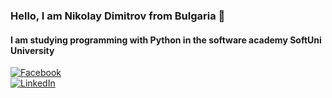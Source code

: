### Hello, I am Nikolay Dimitrov from Bulgaria 👋

#### I am studying programming with **Python** in the software academy SoftUni University

[![Facebook](https://img.shields.io/badge/-Facebook-00B2FF?style=flat-square&logo=Facebook&logoColor=white)](https://www.facebook.com/profile.php?id=100001889972754)  
[![LinkedIn](https://img.shields.io/badge/-LinkedIn-0e76a8?style=flat-square&logo=Linkedin&logoColor=white)](www.linkedin.com/in/nicolai-dimitrov)  
